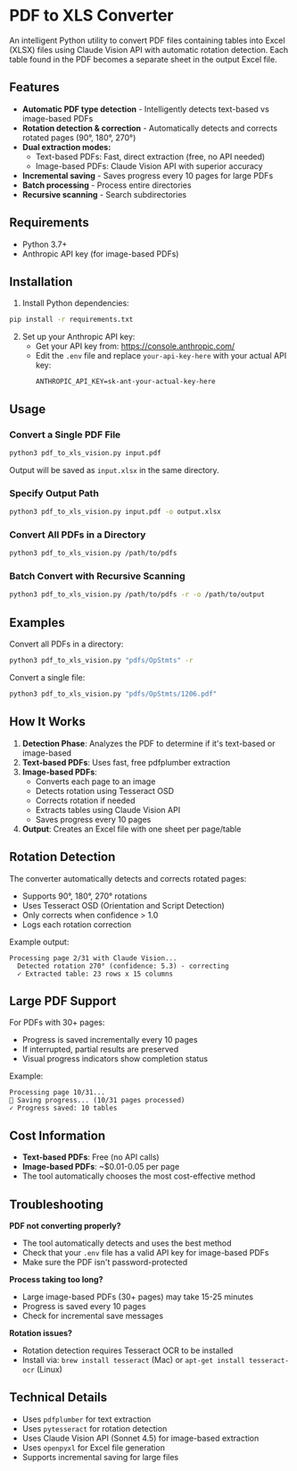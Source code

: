 # PDF to XLS Converter

An intelligent Python utility to convert PDF files containing tables into Excel (XLSX) files using Claude Vision API with automatic rotation detection. Each table found in the PDF becomes a separate sheet in the output Excel file.

## Features

- **Automatic PDF type detection** - Intelligently detects text-based vs image-based PDFs
- **Rotation detection & correction** - Automatically detects and corrects rotated pages (90°, 180°, 270°)
- **Dual extraction modes:**
  - Text-based PDFs: Fast, direct extraction (free, no API needed)
  - Image-based PDFs: Claude Vision API with superior accuracy
- **Incremental saving** - Saves progress every 10 pages for large PDFs
- **Batch processing** - Process entire directories
- **Recursive scanning** - Search subdirectories

## Requirements

- Python 3.7+
- Anthropic API key (for image-based PDFs)

## Installation

1. Install Python dependencies:
```bash
pip install -r requirements.txt
```

2. Set up your Anthropic API key:
   - Get your API key from: https://console.anthropic.com/
   - Edit the `.env` file and replace `your-api-key-here` with your actual API key:
     ```
     ANTHROPIC_API_KEY=sk-ant-your-actual-key-here
     ```

## Usage

### Convert a Single PDF File

```bash
python3 pdf_to_xls_vision.py input.pdf
```

Output will be saved as `input.xlsx` in the same directory.

### Specify Output Path

```bash
python3 pdf_to_xls_vision.py input.pdf -o output.xlsx
```

### Convert All PDFs in a Directory

```bash
python3 pdf_to_xls_vision.py /path/to/pdfs
```

### Batch Convert with Recursive Scanning

```bash
python3 pdf_to_xls_vision.py /path/to/pdfs -r -o /path/to/output
```

## Examples

Convert all PDFs in a directory:
```bash
python3 pdf_to_xls_vision.py "pdfs/OpStmts" -r
```

Convert a single file:
```bash
python3 pdf_to_xls_vision.py "pdfs/OpStmts/1206.pdf"
```

## How It Works

1. **Detection Phase**: Analyzes the PDF to determine if it's text-based or image-based
2. **Text-based PDFs**: Uses fast, free pdfplumber extraction
3. **Image-based PDFs**:
   - Converts each page to an image
   - Detects rotation using Tesseract OSD
   - Corrects rotation if needed
   - Extracts tables using Claude Vision API
   - Saves progress every 10 pages
4. **Output**: Creates an Excel file with one sheet per page/table

## Rotation Detection

The converter automatically detects and corrects rotated pages:
- Supports 90°, 180°, 270° rotations
- Uses Tesseract OSD (Orientation and Script Detection)
- Only corrects when confidence > 1.0
- Logs each rotation correction

Example output:
```
Processing page 2/31 with Claude Vision...
  Detected rotation 270° (confidence: 5.3) - correcting
  ✓ Extracted table: 23 rows x 15 columns
```

## Large PDF Support

For PDFs with 30+ pages:
- Progress is saved incrementally every 10 pages
- If interrupted, partial results are preserved
- Visual progress indicators show completion status

Example:
```
Processing page 10/31...
💾 Saving progress... (10/31 pages processed)
✓ Progress saved: 10 tables
```

## Cost Information

- **Text-based PDFs**: Free (no API calls)
- **Image-based PDFs**: ~$0.01-0.05 per page
- The tool automatically chooses the most cost-effective method

## Troubleshooting

**PDF not converting properly?**
- The tool automatically detects and uses the best method
- Check that your `.env` file has a valid API key for image-based PDFs
- Make sure the PDF isn't password-protected

**Process taking too long?**
- Large image-based PDFs (30+ pages) may take 15-25 minutes
- Progress is saved every 10 pages
- Check for incremental save messages

**Rotation issues?**
- Rotation detection requires Tesseract OCR to be installed
- Install via: `brew install tesseract` (Mac) or `apt-get install tesseract-ocr` (Linux)

## Technical Details

- Uses `pdfplumber` for text extraction
- Uses `pytesseract` for rotation detection
- Uses Claude Vision API (Sonnet 4.5) for image-based extraction
- Uses `openpyxl` for Excel file generation
- Supports incremental saving for large files
